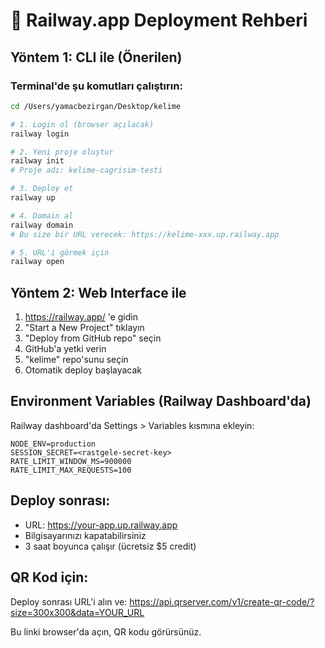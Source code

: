 # 🚂 Railway.app Deployment Rehberi

## Yöntem 1: CLI ile (Önerilen)

### Terminal'de şu komutları çalıştırın:

```bash
cd /Users/yamacbezirgan/Desktop/kelime

# 1. Login ol (browser açılacak)
railway login

# 2. Yeni proje oluştur
railway init
# Proje adı: kelime-cagrisim-testi

# 3. Deploy et
railway up

# 4. Domain al
railway domain
# Bu size bir URL verecek: https://kelime-xxx.up.railway.app

# 5. URL'i görmek için
railway open
```

## Yöntem 2: Web Interface ile

1. https://railway.app/ 'e gidin
2. "Start a New Project" tıklayın
3. "Deploy from GitHub repo" seçin
4. GitHub'a yetki verin
5. "kelime" repo'sunu seçin
6. Otomatik deploy başlayacak

## Environment Variables (Railway Dashboard'da)

Railway dashboard'da Settings > Variables kısmına ekleyin:

```
NODE_ENV=production
SESSION_SECRET=<rastgele-secret-key>
RATE_LIMIT_WINDOW_MS=900000
RATE_LIMIT_MAX_REQUESTS=100
```

## Deploy sonrası:

- URL: https://your-app.up.railway.app
- Bilgisayarınızı kapatabilirsiniz
- 3 saat boyunca çalışır (ücretsiz $5 credit)

## QR Kod için:

Deploy sonrası URL'i alın ve:
https://api.qrserver.com/v1/create-qr-code/?size=300x300&data=YOUR_URL

Bu linki browser'da açın, QR kodu görürsünüz.
